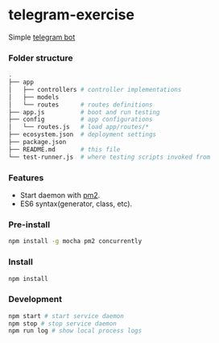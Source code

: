 # telegram-exercise
Simple [telegram bot](https://core.telegram.org/bots)

### Folder structure
```sh
.
├── app
│   ├── controllers # controller implementations
│   ├── models
│   └── routes      # routes definitions
├── app.js          # boot and run testing
├── config          # app configurations
│   └── routes.js   # load app/routes/*
├── ecosystem.json  # deployment settings
├── package.json
├── README.md       # this file
└── test-runner.js  # where testing scripts invoked from
```

### Features
- Start daemon with [pm2](http://pm2.keymetrics.io/).
- ES6 syntax(generator, class, etc).

### Pre-install

```sh
npm install -g mocha pm2 concurrently
```

### Install

```sh
npm install
```

### Development

```sh
npm start # start service daemon
npm stop # stop service daemon
npm run log # show local process logs
```
